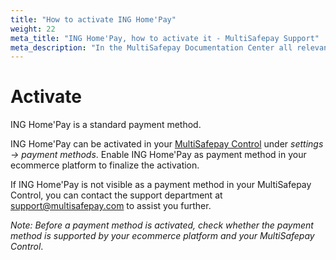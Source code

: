 ```yaml
---
title: "How to activate ING Home'Pay"
weight: 22
meta_title: "ING Home'Pay, how to activate it - MultiSafepay Support"
meta_description: "In the MultiSafepay Documentation Center all relevant information regarding our Plugins and API. As well as Support pages for Payment Method, Tools and General Questions. You can also find the contact details of our Support Team and Integration Team."
---
```

# Activate
ING Home'Pay is a standard payment method.

ING Home'Pay can be activated in your [MultiSafepay Control](https://merchant.multisafepay.com) under _settings -> payment methods_.
Enable ING Home'Pay as payment method in your ecommerce platform to finalize the activation.

If ING Home'Pay is not visible as a payment method in your MultiSafepay Control, you can contact the support department at <support@multisafepay.com> to assist you further.

_Note: Before a payment method is activated, check whether the payment method is supported by your ecommerce platform and your MultiSafepay Control_.

